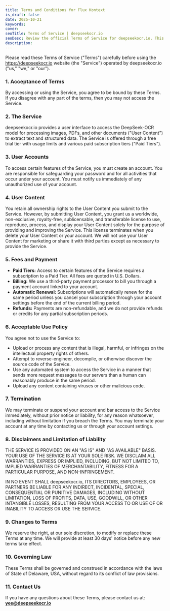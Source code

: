 ```yaml
---
title: Terms and Conditions for Flux Kontext
is_draft: false
date: 2025-10-21
keywords:
cover: 
seoTitle: Terms of Service | deepseekocr.io
seoDesc: Review the official Terms of Service for deepseekocr.io. This agreement covers your rights, user content policies, subscription tiers, and acceptable use of our services.
description: 
---
```


Please read these Terms of Service ("Terms") carefully before using the https://deepseekocr.io website (the "Service") operated by deepseekocr.io ("us," "we," or "our").

### 1. Acceptance of Terms

By accessing or using the Service, you agree to be bound by these Terms. If you disagree with any part of the terms, then you may not access the Service.

### 2. The Service

deepseekocr.io provides a user interface to access the DeepSeek-OCR model for processing images, PDFs, and other documents ("User Content") to extract text and structured data. The Service is offered through a free trial tier with usage limits and various paid subscription tiers ("Paid Tiers").

### 3. User Accounts

To access certain features of the Service, you must create an account. You are responsible for safeguarding your password and for all activities that occur under your account. You must notify us immediately of any unauthorized use of your account.

### 4. User Content

You retain all ownership rights to the User Content you submit to the Service. However, by submitting User Content, you grant us a worldwide, non-exclusive, royalty-free, sublicensable, and transferable license to use, reproduce, process, and display your User Content solely for the purpose of providing and improving the Service. This license terminates when you delete your User Content or your account. We will not use your User Content for marketing or share it with third parties except as necessary to provide the Service.

### 5. Fees and Payment

*   **Paid Tiers:** Access to certain features of the Service requires a subscription to a Paid Tier. All fees are quoted in U.S. Dollars.
*   **Billing:** We use a third-party payment processor to bill you through a payment account linked to your account.
*   **Automatic Renewal:** Subscriptions will automatically renew for the same period unless you cancel your subscription through your account settings before the end of the current billing period.
*   **Refunds:** Payments are non-refundable, and we do not provide refunds or credits for any partial subscription periods.

### 6. Acceptable Use Policy

You agree not to use the Service to:

*   Upload or process any content that is illegal, harmful, or infringes on the intellectual property rights of others.
*   Attempt to reverse-engineer, decompile, or otherwise discover the source code of the Service.
*   Use any automated system to access the Service in a manner that sends more request messages to our servers than a human can reasonably produce in the same period.
*   Upload any content containing viruses or other malicious code.

### 7. Termination

We may terminate or suspend your account and bar access to the Service immediately, without prior notice or liability, for any reason whatsoever, including without limitation if you breach the Terms. You may terminate your account at any time by contacting us or through your account settings.

### 8. Disclaimers and Limitation of Liability

THE SERVICE IS PROVIDED ON AN "AS IS" AND "AS AVAILABLE" BASIS. YOUR USE OF THE SERVICE IS AT YOUR SOLE RISK. WE DISCLAIM ALL WARRANTIES, EXPRESS OR IMPLIED, INCLUDING, BUT NOT LIMITED TO, IMPLIED WARRANTIES OF MERCHANTABILITY, FITNESS FOR A PARTICULAR PURPOSE, AND NON-INFRINGEMENT.

IN NO EVENT SHALL deepseekocr.io, ITS DIRECTORS, EMPLOYEES, OR PARTNERS BE LIABLE FOR ANY INDIRECT, INCIDENTAL, SPECIAL, CONSEQUENTIAL OR PUNITIVE DAMAGES, INCLUDING WITHOUT LIMITATION, LOSS OF PROFITS, DATA, USE, GOODWILL, OR OTHER INTANGIBLE LOSSES, RESULTING FROM YOUR ACCESS TO OR USE OF OR INABILITY TO ACCESS OR USE THE SERVICE.

### 9. Changes to Terms

We reserve the right, at our sole discretion, to modify or replace these Terms at any time. We will provide at least 30 days' notice before any new terms take effect.

### 10. Governing Law

These Terms shall be governed and construed in accordance with the laws of State of Delaware, USA, without regard to its conflict of law provisions.

### 11. Contact Us

If you have any questions about these Terms, please contact us at: **yee@deepseekocr.io**